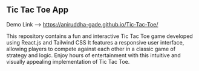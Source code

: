 ## Tic Tac Toe App

Demo Link --> https://aniruddha-gade.github.io/Tic-Tac-Toe/

This repository contains a fun and interactive Tic Tac Toe game developed using React.js and Tailwind CSS It features a responsive user interface, allowing players to compete against each other in a classic game of strategy and logic. Enjoy hours of entertainment with this intuitive and visually appealing implementation of Tic Tac Toe.
